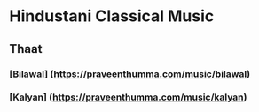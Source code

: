 # Hindustani Classical Music

## Thaat
### [Bilawal] (https://praveenthumma.com/music/bilawal)
### [Kalyan] (https://praveenthumma.com/music/kalyan)
###
